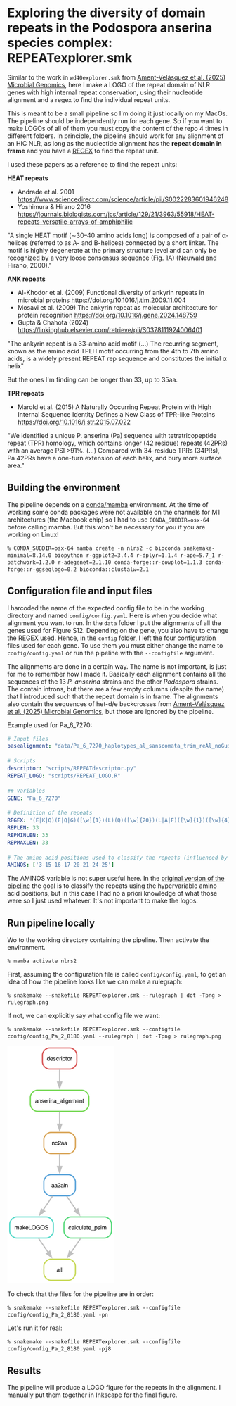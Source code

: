 # Exploring the diversity of domain repeats in the Podospora anserina species complex: REPEATexplorer.smk

Similar to the work in `wd40explorer.smk` from [Ament-Velásquez et al. (2025) Microbial Genomics](https://doi.org/10.1099/mgen.0.001442), here I make a LOGO of the repeat domain of NLR genes with high internal repeat conservation, using their nucleotide alignment and a regex to find the individual repeat units.

This is meant to be a small pipeline so I'm doing it just locally on my MacOs. The pipeline should be independently run for each gene. So if you want to make LOGOs of all of them you must copy the content of the repo 4 times in different folders. In principle, the pipeline should work for any alignment of an HIC NLR, as long as the nucleotide alignment has the **repeat domain in frame** and you have a [REGEX](https://regex101.com/) to find the repeat unit.

I used these papers as a reference to find the repeat units: 

**HEAT repeats**
- Andrade et al. 2001 https://www.sciencedirect.com/science/article/pii/S0022283601946248
- Yoshimura & Hirano 2016 https://journals.biologists.com/jcs/article/129/21/3963/55918/HEAT-repeats-versatile-arrays-of-amphiphilic

"A single HEAT motif (∼30–40 amino acids long) is composed of a pair of α-helices (referred to as A- and B-helices) connected by a short linker. The motif is highly degenerate at the primary structure level and can only be recognized by a very loose consensus sequence (Fig. 1A) (Neuwald and Hirano, 2000)."

**ANK repeats**
- Al-Khodor et al. (2009) Functional diversity of ankyrin repeats in microbial proteins https://doi.org/10.1016/j.tim.2009.11.004
- Mosavi et al. (2009) The ankyrin repeat as molecular architecture for protein recognition https://doi.org/10.1016/j.gene.2024.148759
- Gupta & Chahota (2024) https://linkinghub.elsevier.com/retrieve/pii/S0378111924006401

"The ankyrin repeat is a 33-amino acid motif (...) The recurring segment, known as the amino acid TPLH motif occurring from the 4th to 7th amino acids, is a widely present REPEAT rep sequence and constitutes the initial α helix"

But the ones I'm finding can be longer than 33, up to 35aa.

**TPR repeats**
- Marold et al. (2015) A Naturally Occurring Repeat Protein with High Internal Sequence Identity Defines a New Class of TPR-like Proteins https://doi.org/10.1016/j.str.2015.07.022

"We identified a unique P. anserina (Pa) sequence with tetratricopeptide repeat (TPR) homology, which contains longer (42 residue) repeats (42PRs) with an average PSI >91%. (...) Compared with 34-residue TPRs (34PRs), Pa 42PRs have a one-turn extension of each helix, and bury more surface area."

## Building the environment

The pipeline depends on a [conda/mamba](https://mamba.readthedocs.io/en/latest/user_guide/mamba.html) environment. At the time of working some conda packages were not available on the channels for M1 architectures (the Macbook chip) so I had to use `CONDA_SUBDIR=osx-64` before calling mamba. But this won't be necessary for you if you are working on Linux!

	% CONDA_SUBDIR=osx-64 mamba create -n nlrs2 -c bioconda snakemake-minimal=8.14.0 biopython r-ggplot2=3.4.4 r-dplyr=1.1.4 r-ape=5.7_1 r-patchwork=1.2.0 r-adegenet=2.1.10 conda-forge::r-cowplot=1.1.3 conda-forge::r-ggseqlogo=0.2 bioconda::clustalw=2.1

## Configuration file and input files

I harcoded the name of the expected config file to be in the working directory and named `config/config.yaml`. Here is when you decide what alignment you want to run. In the `data` folder I put the alignments of all the genes used for Figure S12. Depending on the gene, you also have to change the REGEX used. Hence, in the `config` folder, I left the four configuration files used for each gene. To use them you must either change the name to `config/config.yaml` or run the pipeline with the `--configfile` argument.

The alignments are done in a certain way. The name is not important, is just for me to remember how I made it. Basically each alignment contains all the sequences of the 13 *P. anserina* strains and the other *Podospora* strains. The contain introns, but there are a few empty columns (despite the name) that I introduced such that the repeat domain is in frame. The alignments also contain the sequences of het-d/e backcrosses from [Ament-Velásquez et al. (2025) Microbial Genomics](https://doi.org/10.1099/mgen.0.001442), but those are ignored by the pipeline. 

Example used for Pa_6_7270:

```yaml
# Input files
basealignment: "data/Pa_6_7270_haplotypes_al_sanscomata_trim_reAl_noGuides_noemptycols_sansCoEcp.fa"

# Scripts
descriptor: "scripts/REPEATdescriptor.py"
REPEAT_LOGO: "scripts/REPEAT_LOGO.R"

## Variables
GENE: "Pa_6_7270"

# Definition of the repeats
REGEX: '(E|K|Q)(E|Q|G)([\w]{1})(L)(Q)([\w]{20})(L|A|F)([\w]{1})([\w]{4})(L)(P|S|L)'
REPLEN: 33
REPMINLEN: 33
REPMAXLEN: 33

# The amino acid positions used to classify the repeats (influenced by the REGEX definition of the repeat)
AMINOS: ['3-15-16-17-20-21-24-25']
```

The AMINOS variable is not super useful here. In the [original version of the pipeline](https://github.com/SLAment/FixingHetDE/tree/main/NWDgenes) the goal is to classify the repeats using the hypervariable amino acid positions, but in this case I had no a priori knowledge of what those were so I just used whatever. It's not important to make the logos.


## Run pipeline locally

Wo to the working directory containing the pipeline. Then activate the environment.

	% mamba activate nlrs2

First, assuming the configuration file is called `config/config.yaml`, to get an idea of how the pipeline looks like we can make a rulegraph:

	% snakemake --snakefile REPEATexplorer.smk --rulegraph | dot -Tpng > rulegraph.png

If not, we can explicitly say what config file we want:

	% snakemake --snakefile REPEATexplorer.smk --configfile config/config_Pa_2_8180.yaml --rulegraph | dot -Tpng > rulegraph.png

![rulegraph](rulegraph.png "rulegraph")

To check that the files for the pipeline are in order:

	% snakemake --snakefile REPEATexplorer.smk --configfile config/config_Pa_2_8180.yaml -pn

Let's run it for real:

	% snakemake --snakefile REPEATexplorer.smk --configfile config/config_Pa_2_8180.yaml -pj8

## Results

The pipeline will produce a LOGO figure for the repeats in the alignment. I manually put them together in Inkscape for the final figure.
